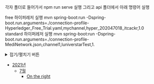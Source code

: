 각자 폴더로 들어가서 npm run serve 실행
그리고 api 폴더에서 아래 명령어 실행

free 하이퍼레저 실행
mvn spring-boot:run -Dspring-boot.run.arguments=./connection-profile-Hyperledger_Free_Trial.yaml,mychannel,hyper_202047018_itcackr,1.0
standard 하이퍼레저 실행
mvn spring-boot:run -Dspring-boot.run.arguments=./connection-profile-MediNetwork.json,channel1,luniverstarTest,1.

<details>
<summary>접기/펼치기 버튼</summary>
<div markdown="1"> //접는 곳

|제목|내용|
|--|--|
|칸1|칸2|
|줄2|줄2|

</div>
</details>

- [2021년](#2021년)
  * [7월](#7월)
	  * [On the right](#on-the-right)

